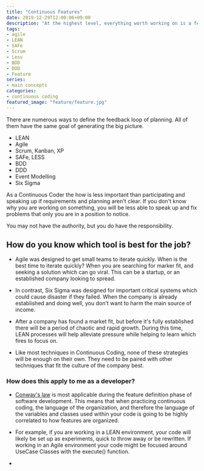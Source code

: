 ```yaml
---
title: "Continuous Features"
date: 2019-12-29T12:00:06+09:00
description: "At the highest level, everything worth working on is a feature. Plan them out, have a goal, determine the customer, define the story."
tags:
- agile
- LEAN
- SAFe
- Scrum
- Less
- BDD
- DDD
- Feature
series:
- main concepts
categories:
- continuous coding
featured_image: "feature/feature.jpg"
---
```


There are numerous ways to define the feedback loop of planning. All of them have the same goal of generating the big picture.

- LEAN
- Agile
- Scrum, Kanban, XP
- SAFe, LESS
- BDD
- DDD
- Event Modelling
- Six Sigma

As a Continuous Coder the how is less important than participating and speaking up if requirements and planning aren't clear.  If you don't know why you are working on something, you will be less able to speak up and fix problems that only you are in a position to notice.

You may not have the authority, but you do have the responsibility. 


## How do you know which tool is best for the job?

  * Agile was designed to get small teams to iterate quickly.
When is the best time to iterate quickly? When you are searching for marker fit, and seeking a solution which can go viral. This can be a startup, or an established company looking to spread.
  * In contrast, Six Sigma was designed for important critical systems which could cause disaster if they failed. When the company is already established and doing well, you don't want to harm the main source of income.
  * After a company has found a market fit, but before it's fully established there will be a period of chaotic and rapid growth. During this time, LEAN processes will help alleviate pressure while helping to learn which fires to focus on.

  * Like most techniques in Continuous Coding, none of these strategies will be enough on their own. They need to be paired with other techniques that fit the culture of the company best.


### How does this apply to me as a developer?

 - [Conway's law](https://en.wikipedia.org/wiki/Conway%27s_law) is most applicable during the feature definition phase of software development. This means that when practicing continuous coding, the language of the organization, and therefore the language of the variables and classes used within your code is going to be highly correlated to how features are organized.

 - For example, if you are working in a LEAN environment, your code will likely be set up as experiments, quick to throw away or be rewritten. If working in an Agile environment your code might be focused around UseCase Classes with the execute() function.
 -
